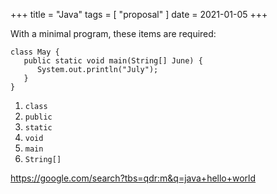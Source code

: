 +++
title = "Java"
tags = [ "proposal" ]
date = 2021-01-05
+++

With a minimal program, these items are required:

~~~
class May {
   public static void main(String[] June) {
      System.out.println("July");
   }
}
~~~

1. `class`
2. `public`
3. `static`
4. `void`
5. `main`
6. `String[]`

<https://google.com/search?tbs=qdr:m&q=java+hello+world>
